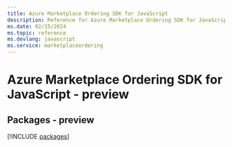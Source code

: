 ```yaml
---
title: Azure Marketplace Ordering SDK for JavaScript
description: Reference for Azure Marketplace Ordering SDK for JavaScript
ms.date: 02/15/2024
ms.topic: reference
ms.devlang: javascript
ms.service: marketplaceordering
---
```

# Azure Marketplace Ordering SDK for JavaScript - preview
## Packages - preview
[!INCLUDE [packages](marketplace-ordering-index.md)]